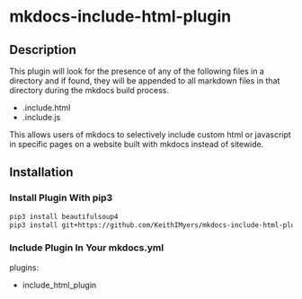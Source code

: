 # mkdocs-include-html-plugin

## Description

This plugin will look for the presence of any of the following files in a directory and if found, they will be appended to all markdown files in that directory during the mkdocs build process.

- .include.html
- .include.js

This allows users of mkdocs to selectively include custom html or javascript in specific pages on a website built with mkdocs instead of sitewide. 

## Installation 

### Install Plugin With pip3

```bash
pip3 install beautifulsoup4
pip3 install git+https://github.com/KeithIMyers/mkdocs-include-html-plugin.git
```

### Include Plugin In Your mkdocs.yml

plugins:
  - include_html_plugin
